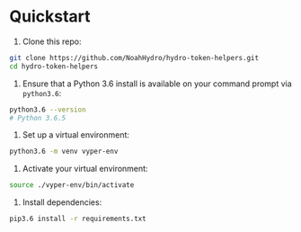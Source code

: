 # Quickstart

1. Clone this repo:
```bash
git clone https://github.com/NoahHydro/hydro-token-helpers.git
cd hydro-token-helpers
```

1. Ensure that a Python 3.6 install is available on your command prompt via `python3.6`:
```bash
python3.6 --version
# Python 3.6.5
```

1. Set up a virtual environment:
```bash
python3.6 -m venv vyper-env
```

1. Activate your virtual environment:
```bash
source ./vyper-env/bin/activate
```

1. Install dependencies:
```bash
pip3.6 install -r requirements.txt
```
